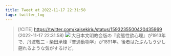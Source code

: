 ```yaml
---
title: Tweet at 2022-11-17 22:31:58
tags: twitter_log
---
```


> [!CITE] https://twitter.com/kaisekiriu/status/1593235500420435969 (2022-11-17 22:31:58)
> ![](https://twitter.com/kaisekiriu/status/1593235500420435969)
> 大日本文明教会版の『変態性欲心理』が1913年で、丹波敬三・柴田承桂『普通動物学』が1891年。後者はたぶんもう少し遡れるような気がするけど。
